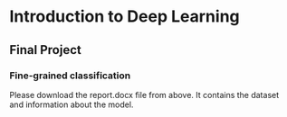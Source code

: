 # Introduction to Deep Learning

## Final Project
### Fine-grained classification
Please download the report.docx file from above. It contains the dataset and information about the model.
